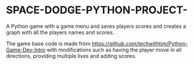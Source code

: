 # SPACE-DODGE-PYTHON-PROJECT-
A Python game with a game menu and saves players scores and creates a graph with all the players names and scores.


The game base code is made from https://github.com/techwithtim/Python-Game-Dev-Intro with modifications such as having the player move in all directions, providing multiple lives and adding scores.
